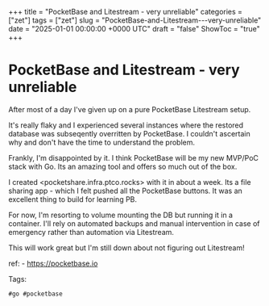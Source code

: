 +++
title = "PocketBase and Litestream - very unreliable"
categories = ["zet"]
tags = ["zet"]
slug = "PocketBase-and-Litestream---very-unreliable"
date = "2025-01-01 00:00:00 +0000 UTC"
draft = "false"
ShowToc = "true"
+++

# PocketBase and Litestream - very unreliable

After most of a day I've given up on a pure PocketBase Litestream setup.

It's really flaky and I experienced several instances where the restored database was subseqently
overritten by PocketBase. I couldn't ascertain why and don't have the time to understand the problem.

Frankly, I'm disappointed by it. I think PocketBase will be my new MVP/PoC stack with Go. Its an amazing
tool and offers so much out of the box.

I created <pocketshare.infra.ptco.rocks> with it in about a week. Its a file sharing app - which I felt
pushed all the PocketBase buttons. It was an excellent thing to build for learning PB.

For now, I'm resorting to volume mounting the DB but running it in a container. I'll rely on 
automated backups and manual intervention in case of emergency rather than automation via Litestream.

This will work great but I'm still down about not figuring out Litestream!

ref:
    - https://pocketbase.io

Tags:

    #go #pocketbase

